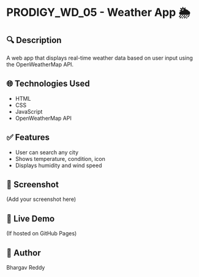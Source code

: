# PRODIGY_WD_05 - Weather App 🌦️

## 🔍 Description
A web app that displays real-time weather data based on user input using the OpenWeatherMap API.

## 🌐 Technologies Used
- HTML
- CSS
- JavaScript
- OpenWeatherMap API

## ✅ Features
- User can search any city
- Shows temperature, condition, icon
- Displays humidity and wind speed

## 📸 Screenshot
(Add your screenshot here)

## 🔗 Live Demo
(If hosted on GitHub Pages)

## 📌 Author
Bhargav Reddy
